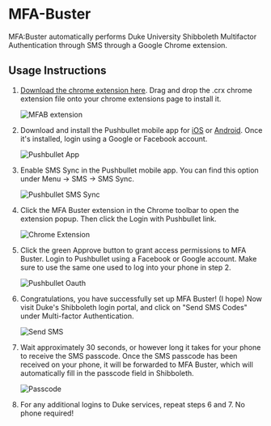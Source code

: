 # MFA-Buster
MFA:Buster automatically performs Duke University Shibboleth Multifactor Authentication through SMS through a Google Chrome extension.

## Usage Instructions

1. [Download the chrome extension here](MFAB.crx). Drag and drop the .crx chrome extension file onto your chrome extensions page to install it. 

    ![MFAB extension](MFAB/Screenshots/1.png)

2. Download and install the Pushbullet mobile app for [iOS](https://itunes.apple.com/us/app/pushbullet/id810352052) or [Android](https://play.google.com/store/apps/details?id=com.pushbullet.android). Once it's installed, login using a Google or Facebook account. 

    ![Pushbullet App](MFAB/Screenshots/2.png)

3. Enable SMS Sync in the Pushbullet mobile app. You can find this option under 
    Menu -> SMS -> SMS Sync. 

    ![Pushbullet SMS Sync](MFAB/Screenshots/3.png)

4. Click the MFA Buster extension in the Chrome toolbar to open the extension popup. Then click the Login with Pushbullet link. 

    ![Chrome Extension](MFAB/Screenshots/4.png)

5. Click the green Approve button to grant access permissions to MFA Buster. Login to Pushbullet using a Facebook or Google account. Make sure to use the same one used to log into your phone in step 2. 

    ![Pushbullet Oauth](MFAB/Screenshots/5.png)

6. Congratulations, you have successfully set up MFA Buster! (I hope) Now visit Duke's Shibboleth login portal, and click on "Send SMS Codes" under Multi-factor Authentication. 

    ![Send SMS](MFAB/Screenshots/6.png)

7. Wait approximately 30 seconds, or however long it takes for your phone to receive the SMS passcode. Once the SMS passcode has been received on your phone, it will be forwarded to MFA Buster, which will automatically fill in the passcode field in Shibboleth. 

    ![Passcode](MFAB/Screenshots/7.png)

8. For any additional logins to Duke services, repeat steps 6 and 7. No phone required!
